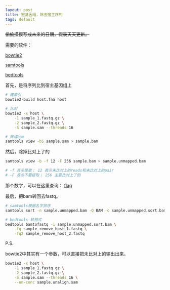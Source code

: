 ```yaml
---
layout: post
title: 宏基因组，除去宿主序列
tags: default
---
```


~~偷偷摸摸写成未来的日期，假装天天更新。~~

需要的软件：

[bowtie2](https://github.com/BenLangmead/bowtie2)

[samtools](https://github.com/samtools/samtools)

[bedtools](https://github.com/arq5x/bedtools2)


首先，是将序列比到宿主基因组上
```bash
# 建索引
bowtie2-build host.fna host

# 比对
bowtie2 -x host \
	-1 sample_1.fastq.gz \
	-2 sample_2.fastq.gz \
	-S sample.sam --threads 16

# 转成bam
samtools view -bS sample.sam > sample.bam
```

然后，除掉比对上了的
```bash
samtools view -b -f 12 -F 256 sample.bam > sample.unmapped.bam

# -f 表示提取； 12 表示未比对上的reads和未比对上的pair
# -F 表示不要提取； 256 主要比对上了的
```
那个数字，可以在这里查询： [flag](http://broadinstitute.github.io/picard/explain-flags.html)


最后，把bam转回去fastq。
```bash
# samtools根据名字排序
samtools sort -n sample.unmapped.bam -O BAM -o sample.unmapped.sort.bam

# bedtools 转格式
bedtools bamtofastq -i sample.unmapped.sort.bam \
	-fq sample_remove_host_1.fastq \
	-fq2 sample_remove_host_2.fastq
```


P.S.

bowtie2中其实有一个参数，可以直接把未比对上的输出出来。
```bash
bowtie2 -x host \
	-1 sample_1.fastq.gz \
	-2 sample_2.fastq.gz \
	-S sample.sam --threads 16 \
	--un-conc sample.unalign.sam
```



[-_-]:继续努力